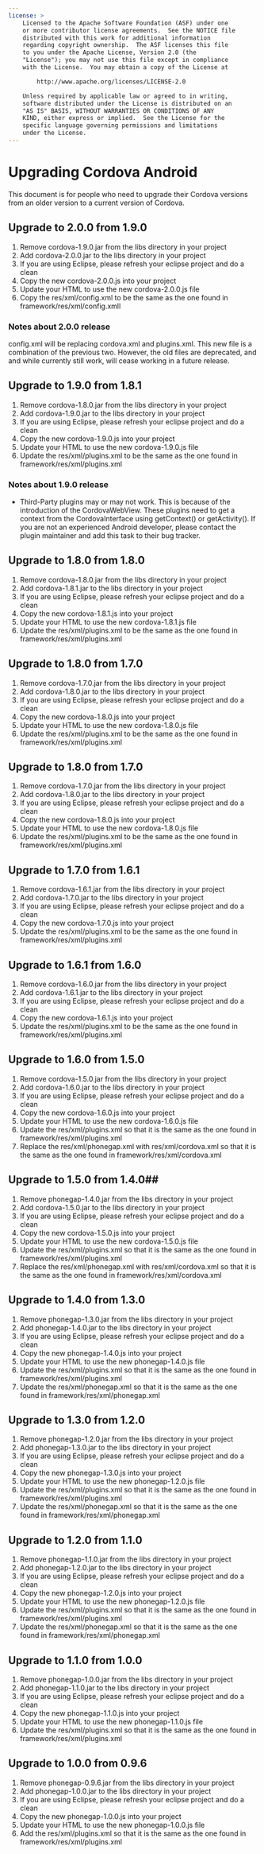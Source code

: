```yaml
---
license: >
    Licensed to the Apache Software Foundation (ASF) under one
    or more contributor license agreements.  See the NOTICE file
    distributed with this work for additional information
    regarding copyright ownership.  The ASF licenses this file
    to you under the Apache License, Version 2.0 (the
    "License"); you may not use this file except in compliance
    with the License.  You may obtain a copy of the License at

        http://www.apache.org/licenses/LICENSE-2.0

    Unless required by applicable law or agreed to in writing,
    software distributed under the License is distributed on an
    "AS IS" BASIS, WITHOUT WARRANTIES OR CONDITIONS OF ANY
    KIND, either express or implied.  See the License for the
    specific language governing permissions and limitations
    under the License.
---
```


Upgrading Cordova Android
=========================


This document is for people who need to upgrade their Cordova versions from an older version to a current version of Cordova.

## Upgrade to 2.0.0 from 1.9.0 ##

1. Remove cordova-1.9.0.jar from the libs directory in your project
2. Add cordova-2.0.0.jar to the libs directory in your project
3. If you are using Eclipse, please refresh your eclipse project and do a clean
4. Copy the new cordova-2.0.0.js into your project
5. Update your HTML to use the new cordova-2.0.0.js file
6. Copy the res/xml/config.xml to be the same as the one found in framework/res/xml/config.xmll

### Notes about 2.0.0 release
config.xml will be replacing cordova.xml and plugins.xml.  This new file is a combination of the previous two.  However, the
old files are deprecated, and and while currently still work, will cease working in a future release.

## Upgrade to 1.9.0 from 1.8.1 ##

1. Remove cordova-1.8.0.jar from the libs directory in your project
2. Add cordova-1.9.0.jar to the libs directory in your project
3. If you are using Eclipse, please refresh your eclipse project and do a clean
4. Copy the new cordova-1.9.0.js into your project
5. Update your HTML to use the new cordova-1.9.0.js file
6. Update the res/xml/plugins.xml to be the same as the one found in framework/res/xml/plugins.xml

### Notes about 1.9.0 release

- Third-Party plugins may or may not work.  This is because of the introduction of the CordovaWebView.  These plugins need to get a context from the CordovaInterface using
getContext() or getActivity().  If you are not an experienced Android developer, please contact the plugin maintainer and add this task to their bug tracker.

## Upgrade to 1.8.0 from 1.8.0 ##

1. Remove cordova-1.8.0.jar from the libs directory in your project
2. Add cordova-1.8.1.jar to the libs directory in your project
3. If you are using Eclipse, please refresh your eclipse project and do a clean
4. Copy the new cordova-1.8.1.js into your project
5. Update your HTML to use the new cordova-1.8.1.js file
6. Update the res/xml/plugins.xml to be the same as the one found in framework/res/xml/plugins.xml


## Upgrade to 1.8.0 from 1.7.0 ##

1. Remove cordova-1.7.0.jar from the libs directory in your project
2. Add cordova-1.8.0.jar to the libs directory in your project
3. If you are using Eclipse, please refresh your eclipse project and do a clean
4. Copy the new cordova-1.8.0.js into your project
5. Update your HTML to use the new cordova-1.8.0.js file
6. Update the res/xml/plugins.xml to be the same as the one found in framework/res/xml/plugins.xml




## Upgrade to 1.8.0 from 1.7.0 ##

1. Remove cordova-1.7.0.jar from the libs directory in your project
2. Add cordova-1.8.0.jar to the libs directory in your project
3. If you are using Eclipse, please refresh your eclipse project and do a clean
4. Copy the new cordova-1.8.0.js into your project
5. Update your HTML to use the new cordova-1.8.0.js file
6. Update the res/xml/plugins.xml to be the same as the one found in framework/res/xml/plugins.xml


## Upgrade to 1.7.0 from 1.6.1 ##

1. Remove cordova-1.6.1.jar from the libs directory in your project
2. Add cordova-1.7.0.jar to the libs directory in your project
3. If you are using Eclipse, please refresh your eclipse project and do a clean
4. Copy the new cordova-1.7.0.js into your project
5. Update the res/xml/plugins.xml to be the same as the one found in framework/res/xml/plugins.xml


## Upgrade to 1.6.1 from 1.6.0 ##

1. Remove cordova-1.6.0.jar from the libs directory in your project
2. Add cordova-1.6.1.jar to the libs directory in your project
3. If you are using Eclipse, please refresh your eclipse project and do a clean
4. Copy the new cordova-1.6.1.js into your project
5. Update the res/xml/plugins.xml to be the same as the one found in framework/res/xml/plugins.xml

## Upgrade to 1.6.0 from 1.5.0 ##
1. Remove cordova-1.5.0.jar from the libs directory in your project
2. Add cordova-1.6.0.jar to the libs directory in your project
3. If you are using Eclipse, please refresh your eclipse project and do a clean
4. Copy the new cordova-1.6.0.js into your project
5. Update your HTML to use the new cordova-1.6.0.js file
6. Update the res/xml/plugins.xml so that it is the same as the one found in framework/res/xml/plugins.xml
7. Replace the res/xml/phonegap.xml with res/xml/cordova.xml so that it is the same as the one found in framework/res/xml/cordova.xml


## Upgrade to 1.5.0 from 1.4.0##
1. Remove phonegap-1.4.0.jar from the libs directory in your project
2. Add cordova-1.5.0.jar to the libs directory in your project
3. If you are using Eclipse, please refresh your eclipse project and do a clean
4. Copy the new cordova-1.5.0.js into your project
5. Update your HTML to use the new cordova-1.5.0.js file
6. Update the res/xml/plugins.xml so that it is the same as the one found in framework/res/xml/plugins.xml
7. Replace the res/xml/phonegap.xml with res/xml/cordova.xml so that it is the same as the one found in framework/res/xml/cordova.xml

## Upgrade to 1.4.0 from 1.3.0 ##
1. Remove phonegap-1.3.0.jar from the libs directory in your project
2. Add phonegap-1.4.0.jar to the libs directory in your project
3. If you are using Eclipse, please refresh your eclipse project and do a clean
4. Copy the new phonegap-1.4.0.js into your project
5. Update your HTML to use the new phonegap-1.4.0.js file
6. Update the res/xml/plugins.xml so that it is the same as the one found in framework/res/xml/plugins.xml
7. Update the res/xml/phonegap.xml so that it is the same as the one found in framework/res/xml/phonegap.xml


## Upgrade to 1.3.0 from 1.2.0 ##
1. Remove phonegap-1.2.0.jar from the libs directory in your project
2. Add phonegap-1.3.0.jar to the libs directory in your project
3. If you are using Eclipse, please refresh your eclipse project and do a clean
4. Copy the new phonegap-1.3.0.js into your project
5. Update your HTML to use the new phonegap-1.2.0.js file
6. Update the res/xml/plugins.xml so that it is the same as the one found in framework/res/xml/plugins.xml
7. Update the res/xml/phonegap.xml so that it is the same as the one found in framework/res/xml/phonegap.xml


## Upgrade to 1.2.0 from 1.1.0 ##
1. Remove phonegap-1.1.0.jar from the libs directory in your project
2. Add phonegap-1.2.0.jar to the libs directory in your project
3. If you are using Eclipse, please refresh your eclipse project and do a clean
4. Copy the new phonegap-1.2.0.js into your project
5. Update your HTML to use the new phonegap-1.2.0.js file
6. Update the res/xml/plugins.xml so that it is the same as the one found in framework/res/xml/plugins.xml
7. Update the res/xml/phonegap.xml so that it is the same as the one found in framework/res/xml/phonegap.xml


## Upgrade to 1.1.0 from 1.0.0 ##
1. Remove phonegap-1.0.0.jar from the libs directory in your project
2. Add phonegap-1.1.0.jar to the libs directory in your project
3. If you are using Eclipse, please refresh your eclipse project and do a clean
4. Copy the new phonegap-1.1.0.js into your project
5. Update your HTML to use the new phonegap-1.1.0.js file
6. Update the res/xml/plugins.xml so that it is the same as the one found in framework/res/xml/plugins.xml


## Upgrade to 1.0.0 from 0.9.6 ##
1. Remove phonegap-0.9.6.jar from the libs directory in your project
2. Add phonegap-1.0.0.jar to the libs directory in your project
3. If you are using Eclipse, please refresh your eclipse project and do a clean
4. Copy the new phonegap-1.0.0.js into your project
5. Update your HTML to use the new phonegap-1.0.0.js file
6. Add the res/xml/plugins.xml so that it is the same as the one found in framework/res/xml/plugins.xml


